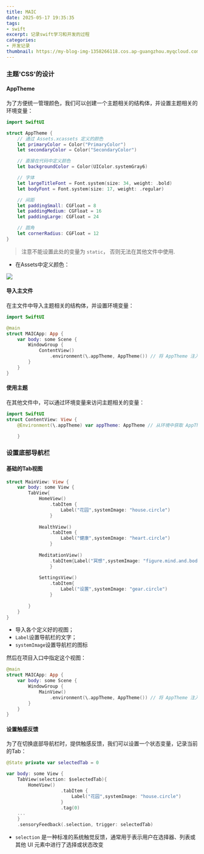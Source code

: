 ```yaml
---
title: MAIC
date: 2025-05-17 19:35:35
tags:
- swift
excerpt: 记录swift学习和开发的过程
categories: 
- 开发记录
thumbnail: https://my-blog-img-1358266118.cos.ap-guangzhou.myqcloud.com/undefined20250625150337542.png?imageSlim
---
```


### 主题'CSS'的设计

#### AppTheme

为了方便统一管理颜色，我们可以创建一个主题相关的结构体，并设置主题相关的环境变量：

```swift
import SwiftUI

struct AppTheme {
    // 通过 Assets.xcassets 定义的颜色
    let primaryColor = Color("PrimaryColor")
    let secondaryColor = Color("SecondaryColor")

    // 直接在代码中定义颜色
    let backgroundColor = Color(UIColor.systemGray6)

    // 字体
    let largeTitleFont = Font.system(size: 34, weight: .bold)
    let bodyFont = Font.system(size: 17, weight: .regular)

    // 间距
    let paddingSmall: CGFloat = 8
    let paddingMedium: CGFloat = 16
    let paddingLarge: CGFloat = 24

    // 圆角
    let cornerRadius: CGFloat = 12
}
```

> 注意不能设置此处的变量为 `static`， 否则无法在其他文件中使用.

- 在Assets中定义颜色：

<img src="https://my-blog-img-1358266118.cos.ap-guangzhou.myqcloud.com/undefined20250517193908985.png?imageSlim"/>

#### 导入主文件

在主文件中导入主题相关的结构体，并设置环境变量：

```swift
import SwiftUI

@main
struct MAICApp: App {
    var body: some Scene {
        WindowGroup {
            ContentView()
                .environment(\.appTheme, AppTheme()) // 将 AppTheme 注入到环境中
        }
    }
}
```

#### 使用主题

在其他文件中，可以通过环境变量来访问主题相关的变量：

```swift
import SwiftUI
struct ContentView: View {
    @Environment(\.appTheme) var appTheme: AppTheme // 从环境中获取 AppTheme

    }
```

### 设置底部导航栏

#### 基础的Tab视图

```swift
struct MainView: View {
    var body: some View {
        TabView{
            HomeView()
                .tabItem {
                    Label("花园",systemImage: "house.circle")
                }
          
            HealthView()
                .tabItem {
                    Label("健康",systemImage: "heart.circle")
                }
          
            MeditationView()
                .tabItem{Label("冥想",systemImage: "figure.mind.and.body.circle")
                }
          
            SettingsView()
                .tabItem{
                    Label("设置",systemImage: "gear.circle")
                }
          
        }
    }
}
```

- 导入各个定义好的视图；
- `Label`设置导航栏的文字；
- `systemImage`设置导航栏的图标

然后在项目入口中指定这个视图：

```swift
@main
struct MAICApp: App {
    var body: some Scene {
        WindowGroup {
            MainView()
                .environment(\.appTheme, AppTheme()) // 将 AppTheme 注入到环境中
        }
    }
}
```

#### 设置触感反馈

为了在切换底部导航栏时，提供触感反馈，我们可以设置一个状态变量，记录当前的Tab：

```swift
@State private var selectedTab = 0

var body: some View {
    TabView(selection: $selectedTab){
        HomeView()
                    .tabItem {
                        Label("花园",systemImage: "house.circle")
                    }
                    .tag(0)
    ...
    }
    .sensoryFeedback(.selection, trigger: selectedTab)
```

- `selection` 是一种标准的系统触觉反馈，通常用于表示用户在选择器、列表或其他 UI 元素中进行了选择或状态改变

